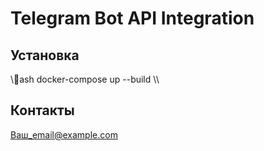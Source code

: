 ﻿# Telegram Bot API Integration

## Установка
\\\ash
docker-compose up --build
\\\

## Контакты
Ваш_email@example.com
